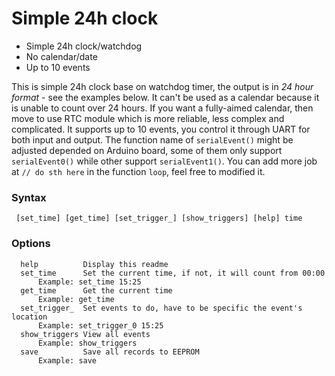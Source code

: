 # Simple 24h clock

- Simple 24h clock/watchdog
- No calendar/date
- Up to 10 events
 
This is simple 24h clock base on watchdog timer, the output is in *24 hour format* - see the examples below. It can't be used as a calendar because it is unable to count over 24 hours. If you want a fully-aimed calendar, then move to use RTC module which is more reliable, less complex and complicated. It supports up to 10 events, you control it through UART for both input and output. The function name of `serialEvent()` might be adjusted depended on Arduino board, some of them only support `serialEvent0()` while other support `serialEvent1()`. You can add more job at `// do sth here` in the function `loop`, feel free to modified it.

### Syntax
     [set_time] [get_time] [set_trigger_] [show_triggers] [help] time
### Options
      help          Display this readme
      set_time      Set the current time, if not, it will count from 00:00
          Example: set_time 15:25
      get_time      Get the current time
          Example: get_time
      set_trigger_  Set events to do, have to be specific the event's location
          Example: set_trigger_0 15:25
      show_triggers View all events
          Example: show_triggers
      save          Save all records to EEPROM
          Example: save         
